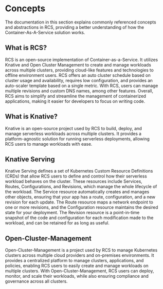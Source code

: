 # Concepts
The documentation in this section explains commonly referenced concepts and abstractions in RCS, providing a better understanding of how the Container-As-A-Service solution works.

## What is RCS?
RCS is an open-source implementation of Container-as-a-Service. It utilizes Knative and Open Cluster Management to create and manage workloads across multiple clusters, providing cloud-like features and technologies to offline environment users. RCS offers an auto cluster schedule based on cluster usage and availability, requires low configuration, and provides an auto-scaler template based on a single metric. With RCS, users can manage multiple revisions and custom DNS names, among other features. Overall, RCS aims to simplify and streamline the management of containerized applications, making it easier for developers to focus on writing code.

## What is Knative?
Knative is an open-source project used by RCS to build, deploy, and manage serverless workloads across multiple clusters. It provides a platform-agnostic solution for running serverless deployments, allowing RCS users to manage workloads with ease.

## Knative Serving
Knative Serving defines a set of Kubernetes Custom Resource Definitions (CRDs) that allow RCS users to define and control how their serverless workload behaves on the cluster. These resources include Services, Routes, Configurations, and Revisions, which manage the whole lifecycle of the workload. The Service resource automatically creates and manages other objects, ensuring that your app has a route, configuration, and a new revision for each update. The Route resource maps a network endpoint to one or more revisions, and the Configuration resource maintains the desired state for your deployment. The Revision resource is a point-in-time snapshot of the code and configuration for each modification made to the workload, and can be retained for as long as useful.

## Open-Cluster-Management
Open-Cluster-Management is a project used by RCS to manage Kubernetes clusters across multiple cloud providers and on-premises environments. It provides a centralized platform to manage clusters, applications, and policies, enabling RCS users to easily create and manage workloads on multiple clusters. With Open-Cluster-Management, RCS users can deploy, monitor, and scale their workloads, while also ensuring compliance and governance across all clusters.